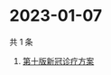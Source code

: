 # 2023-01-07

共 1 条

<!-- BEGIN -->
<!-- 最后更新时间 Sat Jan 07 2023 07:07:09 GMT+0800 (China Standard Time) -->

1. [第十版新冠诊疗方案](https://www.zhihu.com/search?q=第十版新冠诊疗方案)

<!-- END -->
